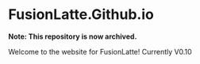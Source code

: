 # FusionLatte.Github.io

**Note: This repository is now archived.**

Welcome to the website for FusionLatte!
Currently V0.10
